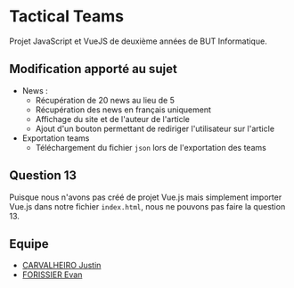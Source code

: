 # Tactical Teams

Projet JavaScript et VueJS de deuxième années de BUT Informatique.

## Modification apporté au sujet
- News :
  - Récupération de 20 news au lieu de 5
  - Récupération des news en français uniquement
  - Affichage du site et de l'auteur de l'article
  - Ajout d'un bouton permettant de rediriger l'utilisateur sur l'article
- Exportation teams
  - Téléchargement du fichier `json` lors de l'exportation des teams
## Question 13

Puisque nous n'avons pas créé de projet Vue.js mais simplement importer Vue.js dans notre fichier `index.html`, nous ne pouvons pas faire la question 13.

## Equipe

- [CARVALHEIRO Justin](https://codefirst.iut.uca.fr/git/justin.carvalheiro)
- [FORISSIER Evan](https://codefirst.iut.uca.fr/git/evan.forissier)